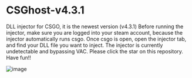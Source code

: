 # CSGhost-v4.3.1
DLL injector for CSGO, it is the newest version (v4.3.1)
Before running the injector, make sure you are logged into your steam account, because the injector automatically runs csgo.
Once csgo is open, open the injector tab, and find your DLL file you want to inject.
The injector is currently undetectable and bypassing VAC.
Please click the star on this repository.
Have fun!!


![image](https://user-images.githubusercontent.com/118212774/202857866-ee7c5f42-6493-42a8-a803-2093f5985850.png)
